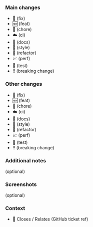 ### Main changes

- :bug: (fix)
- :new: (feat)
- :wrench: (chore)
- :cloud: (ci)
- :memo: (docs)
- :art: (style)
- :arrows_counterclockwise: (refactor)
- :chart_with_upwards_trend: (perf)
- :microscope: (test)
- :bangbang: (breaking change)

### Other changes

- :bug: (fix)
- :new: (feat)
- :wrench: (chore)
- :cloud: (ci)
- :memo: (docs)
- :art: (style)
- :arrows_counterclockwise: (refactor)
- :chart_with_upwards_trend: (perf)
- :microscope: (test)
- :bangbang: (breaking change)

### Additional notes

(optional)

### Screenshots

(optional)

### Context

- :ticket: Closes / Relates (GitHub ticket ref)